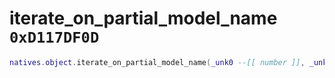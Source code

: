 # iterate_on_partial_model_name `0xD117DF0D`

```lua
natives.object.iterate_on_partial_model_name(_unk0 --[[ number ]], _unk1 --[[ number ]])
```